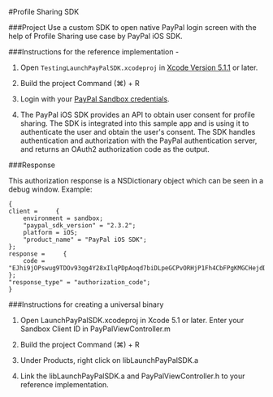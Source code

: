 #Profile Sharing SDK

###Project
Use a custom SDK to open native PayPal login screen with the help of Profile Sharing use case by PayPal iOS SDK.

###Instructions for the reference implementation -

1) Open `TestingLaunchPayPalSDK.xcodeproj` in [Xcode Version 5.1.1](https://developer.apple.com/downloads/index.action#) or later. 

2) Build the project Command (⌘) + R

3) Login with your [PayPal Sandbox credentials](https://developer.paypal.com/docs/classic/lifecycle/sb_create-accounts/).

4) The PayPal iOS SDK provides an API to obtain user consent for profile sharing. The SDK is integrated into this sample app and is using it to authenticate the user and obtain the user's consent. The SDK handles authentication and authorization with the PayPal authentication server, and returns an OAuth2 authorization code as the output.


###Response

This authorization response is a NSDictionary object which can be seen in a debug window. Example:

    {
    client =     {
        environment = sandbox;
        "paypal_sdk_version" = "2.3.2";
        platform = iOS;
        "product_name" = "PayPal iOS SDK";
    };
    response =     {
        code = "EJhi9jOPswug9TDOv93qg4Y28xIlqPDpAoqd7biDLpeGCPvORHjP1Fh4CbFPgKMGCHejdDwe9w1uDWnjPCp1lkaFBjVmjvjpFtnr6z1YeBbmfZYqa9faQT_71dmgZhMIFVkbi4yO7hk0LBHXt_wtdsw";
    };
    "response_type" = "authorization_code";
    }

###Instructions for creating a universal binary

1) Open LaunchPayPalSDK.xcodeproj in Xcode 5.1 or later. Enter your Sandbox Client ID in PayPalViewController.m

2) Build the project Command (⌘) + R

3) Under Products, right click on libLaunchPayPalSDK.a

4) Link the libLaunchPayPalSDK.a and PayPalViewController.h to your reference implementation.


